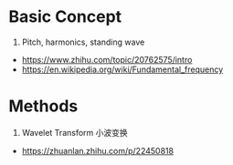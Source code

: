 # Basic Concept
  1. Pitch, harmonics, standing wave
  - https://www.zhihu.com/topic/20762575/intro
  - https://en.wikipedia.org/wiki/Fundamental_frequency
# Methods
  1. Wavelet Transform 小波变换
  - https://zhuanlan.zhihu.com/p/22450818
